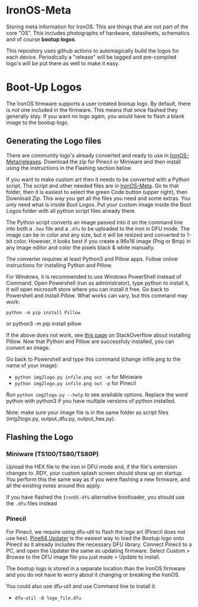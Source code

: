 # IronOS-Meta

Storing meta information for IronOS.
This are things that are not part of the core "OS".
This includes photographs of hardware, datasheets, schematics and of course **bootup logos**.

This repository uses github actions to automagically build the logos for each device.
Periodically a "release" will be tagged and pre-compiled logo's will be put there as well to make it easy.


# Boot-Up Logos

The IronOS firmware supports a user created bootup logo.
By default, there is _not_ one included in the firmware. This means that once flashed they generally stay. If you want no logo again, you would have to flash a blank image to the bootup logo. 

## Generating the Logo files

There are community logo's already converted and ready to use in [IronOS-Meta/releases](https://github.com/Ralim/IronOS-Meta/releases).
Download the zip for Pinecil or Miniware and then install using the instructions in the Flashing section below.

If you want to make custom art then it needs to be converted with a Python script. The script and other needed files are in [IronOS-Meta](https://github.com/Ralim/IronOS-Meta/). Go to that folder, then it is easiest to select the green Code button (upper right), then Download Zip. This way you get all the files you need and some extras. You only need what is inside Boot Logos. Put your custom image inside the Boot Logos folder with all python script files already there.

The Python script converts an image passed into it on the command line into both a `.hex` file and a `.dfu` to be uploaded to the iron in DFU mode. The image can be in color and any size, but it will be resized and converted to 1-bit color. However, it looks best if you create a 96x16 image (Png or Bmp) in any image editor and color the pixels black & white manually.

The converter requires at least Python3 and Pillow apps. Follow online instructions for installing Python and Pillow.

For Windows, it is recommended to use Windows PowerShell instead of Command.
Open Powershell (run as administrator), type python to install it, it will open microsoft store where you can install it free.
Go back to Powershell and install Pillow. What works can vary, but this command may work:

    python -m pip install Pillow
or 
    python3 -m pip install pillow

If the above does not work, see [this page](https://stackoverflow.com/a/20061019/6705343) on StackOverflow about installing Pillow.
Now that Python and Pillow are successfuly installed, you can convert an image.

Go back to Powershell and type this command (change infile.png to the name of your image):

- `python img2logo.py infile.png out -m`  for Miniware
- `python img2logo.py infile.png out -p`  for Pinecil

Run `python img2logo.py --help` to see available options. Replace the word python with python3 if you have multiple versions of python installed. 

Note: make sure your image file is in the same folder as script files (img2logo.py, output_dfu.py, output_hex.py).

## Flashing the Logo

### Miniware (TS100/TS80/TS80P)

Upload the HEX file to the iron in DFU mode and, if the file's extension changes to .RDY, your custom splash screen should show up on startup.
You perform this the same way as if you were flashing a new firmware, and all the existing notes around this apply.

If you have flashed the `IronOS-dfu` alternative bootloader, you should use the `.dfu` files instead

### Pinecil

For Pinecil, we require using dfu-util to flash the logo art (Pinecil does not use hex).
[Pine64 Updater](https://github.com/pine64/pine64_updater/releases) is the easiest way to load the Bootup logo onto Pinecil as it already includes the necessary DFU library. Connect Pinecil to a PC, and open the Updater the same as updating firmware.
  Select Custom > Browse to the DFU image file you just made > Update to install.

The bootup logo is stored in a separate location than the IronOS firmware and you do not have to worry about it changing or breaking the IronOS.

You could also use dfu-util and use Command line to install it.

- `dfu-util -D logo_file.dfu`
